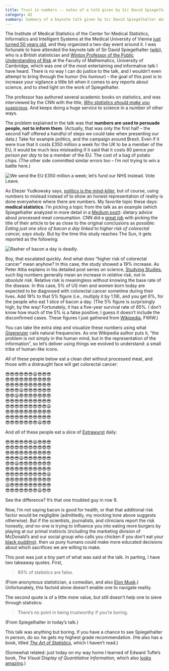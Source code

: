 ```yaml
---
title: Trust in numbers -- notes of a talk given by Sir David Spiegelhalter 
category: AI
summary: Summary of a keynote talk given by Sir David Spiegelhalter about the reporting of medical results.
---
```


The Institute of Medical Statistics of the Center for Medical Statistics, Informatics and Intelligent Systems at the Medical University of Vienna [just turned 50 years old](https://cemsiis.meduniwien.ac.at/50years-of-ms/), and they organized a two-day event around it. I was fortunate to have attended the keynote talk of Sir David Spiegelhalter ([wiki](https://en.wikipedia.org/wiki/David_Spiegelhalter)), who is a British statistician and [Winton Professor of the Public Understanding of Risk](https://en.wikipedia.org/wiki/Winton_Professorship_of_the_Public_Understanding_of_Risk) at the Faculty of Mathematics, University of Cambridge, which was one of the most entertaining _and_ informative talk I have heard. There is no way I can do justice to the talk, and I wouldn’t even attempt to bring through the humor (his _humour_) – the goal of this post is to increase your vigilance a little bit when it comes to any reports about science, and to shed light on the work of Spiegelhalter.

The professor has authored several academic books on statistics, and was interviewed by the CNN with the title, [_Why statistics should make you suspicious_](https://edition.cnn.com/videos/tv/2019/04/01/amanpour-david-spiegelhalter-statistics.cnn). And keeps doing a huge service to science in a number of other ways.

The problem explained in the talk was that **numbers are used to persuade people, not to inform them**. (Actually, that was only the first half – the second half offered a handful of steps we could take when presenting our data.) Take for example politics, and the campaign around Brexit. Even if it were true that it costs £350 million a week for the UK to be a member of the EU, it would be much less misleading if it said that it costs 80 pence _per person per day_ to be a member of the EU. The cost of a bag of potato chips. (The other side committed similar errors too – I’m not trying to win a battle here.)

![We send the EU £350 million a week; let’s fund our NHS instead. Vote Leave.]({attach}nhs.png)

As Eliezer Yudkowsky says, [politics is the mind-killer](https://www.lesswrong.com/posts/9weLK2AJ9JEt2Tt8f/politics-is-the-mind-killer), but of course, using numbers to mislead instead of to show an honest representation of reality is done everywhere where there are numbers. My favorite topic these days: **medical statistics**. I’m picking a topic from the talk as an example (which Spiegelhalter analyzed in more detail in a [Medium post](https://medium.com/wintoncentre/are-we-individuals-or-members-of-populations-the-deeper-issues-behind-the-sausage-wars-a067aebf2063)): dietary advice about processed meat consumption. CNN did a [great job](https://edition.cnn.com/2019/04/17/health/colorectal-cancer-risk-red-processed-meat-study-intl/index.html) with picking the title of their article to be as close to the original conclusions as possible: _Eating just one slice of bacon a day linked to higher risk of colorectal cancer, says study_. But by the time this study reaches The Sun, it gets reported as the following:

![Rasher of bacon a day is deadly]({attach}bacon.jpg).

Boy, that escalated quickly. And what does “higher risk of colorectal cancer” mean anyhow? In this case, the study showed a 19% increase. As Peter Attia explains in his detailed post series on science, [Studying Studies](https://peterattiamd.com/ns001/), such big numbers generally mean an increase in _relative risk_, not in _absolute risk_. Relative risk is meaningless without knowing the base rate of the disease. In this case, 5% of US men and women born today are expected to be diagnosed with colorectal cancer sometime during their lives. Add 19% to that 5% figure (i.e., multiply it by 1.19), and you get 6%, for the people who eat 1 slice of bacon a day. (The 5% figure is surprisingly high, by the way! Fortunately, it has a five-year survival rate of 65%. I don’t know how much of the 5% is a false positive; I guess it doesn’t include the disconfirmed cases. These figures I just gathered from [Wikipedia](https://en.wikipedia.org/wiki/Colorectal_cancer#Epidemiology), FWIW.)

You can take the extra step and visualize these numbers using what [Gigerenzer](https://en.wikipedia.org/wiki/Gerd_Gigerenzer) calls natural frequencies. As one Wikipedia author puts it, “the problem is not simply in the human mind, but in the representation of the information”, so let’s deliver using things we evolved to understand: a small tribe of human-like icons.

_All_ of these people below eat a clean diet without processed meat, and those with a distraught face will get colorectal cancer:

😎😎😎😎😎😎😫😎😎😎<br />
😎😎😎😎😎😎😎😎😎😎<br />
😎😎😎😎😎😎😎😎😎😎<br />
😎😎😎😫😎😎😎😎😎😎<br />
😎😎😫😎😎😎😎😎😎😎<br />
😎😎😎😎😎😎😎😎😎😎<br />
😎😎😎😎😎😎😎😎😎😫<br />
😎😎😎😎😎😎😎😎😎😎<br />
😎😎😎😎😎😎😎😎😎😎<br />😎😎😎😎😎😎😎😫😎😎

And _all_ of these people eat a slice of [Extrawurst](https://en.wikipedia.org/wiki/Extrawurst) daily:

😎😎😎😎😎😎😫😎😎😎<br />
😎😎😎😎😎😎😎😎😎😎<br />
😎😎😎😎😎😎😎😎😎😎<br />
😎😎😎😫😎😎😎😎😎😎<br />
😎😎😫😎😎😎😎😎😎😎<br />
😎😎😎😎😎😎😎😎😎😎<br />
😎😎😎😎😎😎😎😎😎😫<br />
😎😎😎😎😎😎😎😎😎😎<br />
😫😎😎😎😎😎😎😎😎😎<br />😎😎😎😎😎😎😎😫😎😎

See the difference? It’s that one troubled guy in row 9.

Now, I’m not saying bacon is good for health, or that that additional risk factor would be negligible (admittedly, my mocking tone above suggests otherwise). But if the scientists, journalists, and clinicians report the risk honestly, _and_ no-one is trying to influence you into eating more burgers by playing at our primal instincts (including the marketing division of McDonald’s and our social group who calls you chicken if you don’t eat your [black pudding](https://en.wikipedia.org/wiki/Black_pudding)), then us puny humans could make more educated decisions about which sacrifices we are willing to make.

This post was just a tiny part of what was said at the talk. In parting, I have two takeaway quotes. First,

> 80% of statistics are false.

(From anonymous statistician, a comedian, and also [Elon Musk](https://www.youtube.com/embed/aHGd6LqAVzw?start=43).) Unfortunately, this factoid alone doesn’t enable one to navigate reality.

The second quote is of a little more value, but still doesn’t help one to sieve through statistics:

> There’s no point in being trustworthy if you’re boring.

(From Spiegelhalter in today’s talk.)

This talk was anything but boring. If you have a chance to see Spiegelhalter in person, do so: he gets my highest grade recommendation. (He also has a book, titled [_The Art of Statistics_](https://smile.amazon.com/Art-Statistics-How-Learn-Data/dp/1541618513), which I haven’t read.)

(Somewhat related: just today on my way home I learned of Edward Tufte’s book, _The Visual Display of Quantitative Information,_ which also [looks amazing](https://www.edwardtufte.com/tufte/books_vdqi).)

